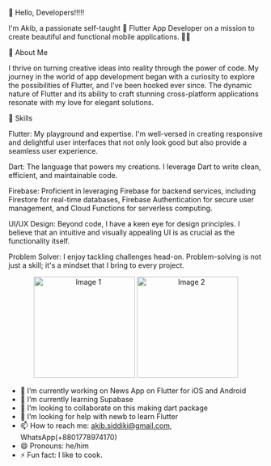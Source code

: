 🚀 Hello, Developers!!!!! 

I'm Akib, 
a passionate self-taught 💙 Flutter App Developer on a mission to create beautiful and functional mobile applications. 👨‍💻

🌟 About Me

I thrive on turning creative ideas into reality through the power of code. My journey in the world of app development began with a curiosity to explore the possibilities of Flutter, and I've been hooked ever since. The dynamic nature of Flutter and its ability to craft stunning cross-platform applications resonate with my love for elegant solutions.

🔧 Skills

Flutter: My playground and expertise. I'm well-versed in creating responsive and delightful user interfaces that not only look good but also provide a seamless user experience.

Dart: The language that powers my creations. I leverage Dart to write clean, efficient, and maintainable code.

Firebase: Proficient in leveraging Firebase for backend services, including Firestore for real-time databases, Firebase Authentication for secure user management, and Cloud Functions for serverless computing.

UI/UX Design: Beyond code, I have a keen eye for design principles. I believe that an intuitive and visually appealing UI is as crucial as the functionality itself.

Problem Solver: I enjoy tackling challenges head-on. Problem-solving is not just a skill; it's a mindset that I bring to every project.

<p align="center">
  <img src="https://github.com/AkibSiddiki/AkibSiddiki/blob/main/assets/74678844/107b9c4a-3fc0-4e20-bd48-00f3864f9852.png" alt="Image 1" width="200"/>
  <img src="https://github.com/AkibSiddiki/AkibSiddiki/blob/main/assets/74678844/5c4a1e7c-dcbe-4e7e-8e2d-29d4ac206314.png" alt="Image 2" width="200"/>
</p>



- 🔭 I’m currently working on News App on Flutter for iOS and Android
- 🌱 I’m currently learning Supabase
- 👯 I’m looking to collaborate on this making dart package 
- 🤔 I’m looking for help with newb to learn Flutter
- 📫 How to reach me: akib.siddiki@gmail.com, WhatsApp(+8801778974170)
- 😄 Pronouns: he/him
- ⚡ Fun fact: I like to cook. 


